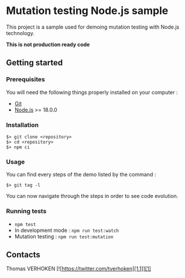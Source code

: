 # Mutation testing Node.js sample

This project is a sample used for demoing mutation testing with Node.js technology.

**This is not production ready code**

## Getting started

### Prerequisites

You will need the following things properly installed on your computer :

* [Git](https://git-scm.com/)
* [Node.js](https://nodejs.org/) >= 18.0.0

### Installation

```
$> git clone <repository>
$> cd <repository>
$> npm ci
```

### Usage

You can find every steps of the demo listed by the command :

```shell
$> git tag -l
```

You can now navigate through the steps in order to see code evolution.

### Running tests

* `npm test`
* In development mode : `npm run test:watch`
* Mutation testing : `npm run test:mutation`


## Contacts

Thomas VERHOKEN [![https://twitter.com/tverhoken][1.1]][1]

[1]: https://twitter.com/tverhoken
[1.1]: http://i.imgur.com/wWzX9uB.png
